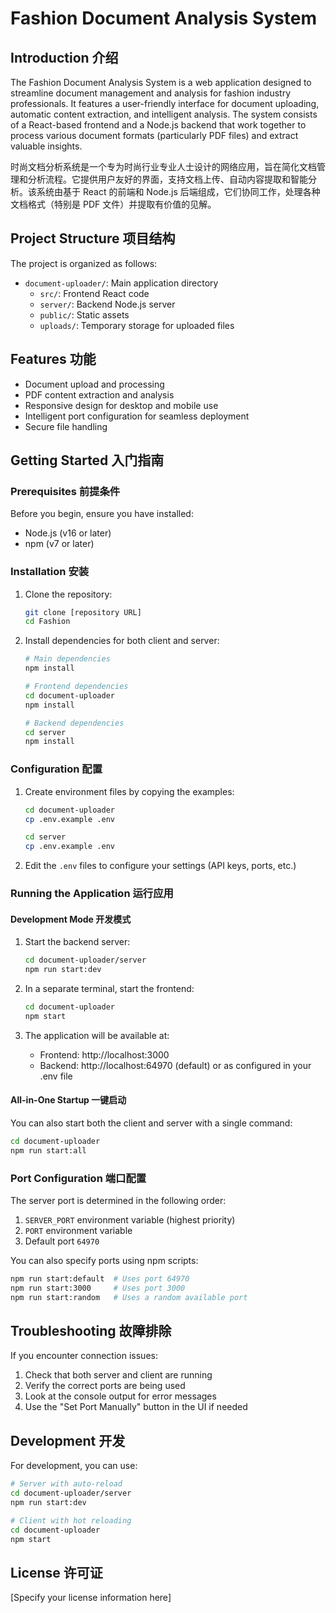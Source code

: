 # Fashion Document Analysis System

## Introduction 介绍

The Fashion Document Analysis System is a web application designed to streamline document management and analysis for fashion industry professionals. It features a user-friendly interface for document uploading, automatic content extraction, and intelligent analysis. The system consists of a React-based frontend and a Node.js backend that work together to process various document formats (particularly PDF files) and extract valuable insights.

时尚文档分析系统是一个专为时尚行业专业人士设计的网络应用，旨在简化文档管理和分析流程。它提供用户友好的界面，支持文档上传、自动内容提取和智能分析。该系统由基于 React 的前端和 Node.js 后端组成，它们协同工作，处理各种文档格式（特别是 PDF 文件）并提取有价值的见解。

## Project Structure 项目结构

The project is organized as follows:

- `document-uploader/`: Main application directory
  - `src/`: Frontend React code
  - `server/`: Backend Node.js server
  - `public/`: Static assets
  - `uploads/`: Temporary storage for uploaded files

## Features 功能

- Document upload and processing
- PDF content extraction and analysis
- Responsive design for desktop and mobile use
- Intelligent port configuration for seamless deployment
- Secure file handling

## Getting Started 入门指南

### Prerequisites 前提条件

Before you begin, ensure you have installed:

- Node.js (v16 or later)
- npm (v7 or later)

### Installation 安装

1. Clone the repository:

   ```bash
   git clone [repository URL]
   cd Fashion
   ```

2. Install dependencies for both client and server:

   ```bash
   # Main dependencies
   npm install

   # Frontend dependencies
   cd document-uploader
   npm install

   # Backend dependencies
   cd server
   npm install
   ```

### Configuration 配置

1. Create environment files by copying the examples:

   ```bash
   cd document-uploader
   cp .env.example .env

   cd server
   cp .env.example .env
   ```

2. Edit the `.env` files to configure your settings (API keys, ports, etc.)

### Running the Application 运行应用

#### Development Mode 开发模式

1. Start the backend server:

   ```bash
   cd document-uploader/server
   npm run start:dev
   ```

2. In a separate terminal, start the frontend:

   ```bash
   cd document-uploader
   npm start
   ```

3. The application will be available at:
   - Frontend: http://localhost:3000
   - Backend: http://localhost:64970 (default) or as configured in your .env file

#### All-in-One Startup 一键启动

You can also start both the client and server with a single command:

```bash
cd document-uploader
npm run start:all
```

### Port Configuration 端口配置

The server port is determined in the following order:

1. `SERVER_PORT` environment variable (highest priority)
2. `PORT` environment variable
3. Default port `64970`

You can also specify ports using npm scripts:

```bash
npm run start:default  # Uses port 64970
npm run start:3000     # Uses port 3000
npm run start:random   # Uses a random available port
```

## Troubleshooting 故障排除

If you encounter connection issues:

1. Check that both server and client are running
2. Verify the correct ports are being used
3. Look at the console output for error messages
4. Use the "Set Port Manually" button in the UI if needed

## Development 开发

For development, you can use:

```bash
# Server with auto-reload
cd document-uploader/server
npm run start:dev

# Client with hot reloading
cd document-uploader
npm start
```

## License 许可证

[Specify your license information here]
